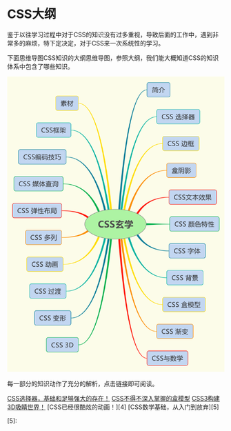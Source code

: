 # CSS大纲

鉴于以往学习过程中对于CSS的知识没有过多重视，导致后面的工作中，遇到非常多的麻烦，特下定决定，对于CSS来一次系统性的学习。

下面思维导图CSS知识的大纲思维导图，参照大纲，我们能大概知道CSS的知识体系中包含了哪些知识。

![alt text](./article/img/CSSoverview.svg "Title")

每一部分的知识动作了充分的解析，点击链接即可阅读。

[CSS选择器，基础和足够强大的存在！][1]
[CSS不得不深入掌握的盒模型][2]
[CSS3构建3D吸睛世界！][3]
[CSS已经很酷炫的动画！][4]
[CSS数学基础，从入门到放弃][5]

[1]: https://github.com/Martin-Shao/yideng-note/blob/master/css-senior/article/selector.md
[2]: https://github.com/Martin-Shao/yideng-note/blob/master/css-senior/article/box-model.md
[3]:
[4]:
[5]: